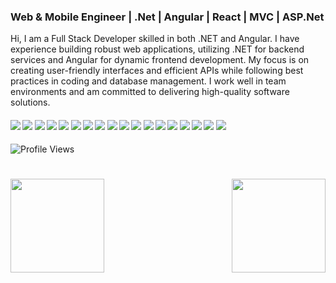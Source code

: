 ### Web & Mobile Engineer | .Net | Angular | React | MVC | ASP.Net
Hi, I am a Full Stack Developer skilled in both .NET and Angular. I have experience building robust web applications, utilizing .NET for backend services and Angular for dynamic frontend development. My focus is on creating user-friendly interfaces and efficient APIs while following best practices in coding and database management. I work well in team environments and am committed to delivering high-quality software solutions.

####      ![](https://img.shields.io/badge/Vue-blue) ![](https://img.shields.io/badge/Nuxt-blue) ![](https://img.shields.io/badge/React-blue) ![](https://img.shields.io/badge/Mobile-blue) ![](https://img.shields.io/badge/Next-blue) ![](https://img.shields.io/badge/Node-blue) ![](https://img.shields.io/badge/Database-blue) ![](https://img.shields.io/badge/Tailwind-blue) ![](https://img.shields.io/badge/AWS-blue) ![](https://img.shields.io/badge/Python-blue) ![](https://img.shields.io/badge/AI-blue) ![](https://img.shields.io/badge/ASP.NET-blue) ![](https://img.shields.io/badge/Angular-blue)  ![](https://img.shields.io/badge/TypeScript-blue) ![](https://img.shields.io/badge/Java%Spring-blue) ![](https://img.shields.io/badge/Django-blue) ![](https://img.shields.io/badge/Flask-blue) ![](https://img.shields.io/badge/Nest.js-blue)

![Profile Views](https://komarev.com/ghpvc/?username=AngelMelendez1015&color=blue)

<h1 align="center"></h1>
<img align="left" height="150px" src="https://github-readme-stats.vercel.app/api?username=AngelMelendez1015&show_icons=true&count_private=true&theme=algolia"/>
<img align="right" height="150px" src="https://github-readme-stats.vercel.app/api/top-langs/?username=AngelMelendez1015&layout=compact&theme=algolia&count_private=true" /> 
<img height="150px" />
<br/>  
